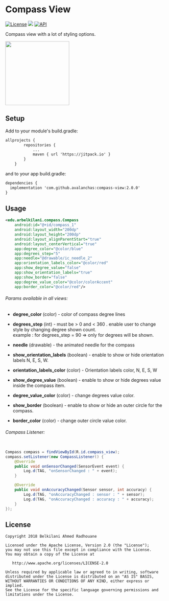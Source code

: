 # Compass View
[![License](https://img.shields.io/badge/License-Apache%202.0-blue.svg)](https://github.com/vlad1m1r990/Lemniscate/blob/master/LICENSE)
[![](https://jitpack.io/v/avalanchas/compass-view.svg)](https://jitpack.io/#avalanchas/compass-view)
[![API](https://img.shields.io/badge/API-19%2B-green.svg?style=flat)]()

Compass view with a lot of styling options. 

<img src=https://github.com/avalanchas/compass-view/assets/6008266/4d07589c-16f9-49d2-a570-9df3c8e27222 width=200 />

## Setup

Add to your module's build.gradle:

```xml
allprojects {
        repositories {
            ...
            maven { url 'https://jitpack.io' }
        }
    }
```
and to your app build.gradle:

```xml
dependencies {
  implementation 'com.github.avalanchas:compass-view:2.0.0'
}
```

## Usage

```xml
<edu.arbelkilani.compass.Compass
    android:id="@+id/compass_1"
    android:layout_width="200dp"
    android:layout_height="200dp"
    android:layout_alignParentStart="true"
    android:layout_centerVertical="true"
    app:degree_color="@color/blue"
    app:degrees_step="5"
    app:needle="@drawable/ic_needle_2"
    app:orientation_labels_color="@color/red"
    app:show_degree_value="false"
    app:show_orientation_labels="true"
    app:show_border="false"
    app:degree_value_color="@color/colorAccent"
    app:border_color="@color/red"/>
```

###### Params available in all views:

* **degree_color** (color) - color of compass degree lines
* **degrees_step** (int) - must be > 0 and < 360 . 
	enable user to change style by changing degree shown count.   
	example : for degrees_step = 90 => only for degrees will be shown.  

* **needle** (drawable) - the animated needle for the compass

* **show_orientation_labels** (boolean) - enable to show or hide orientation labels N, E, S, W.
* **orientation_labels_color** (color) - Orientation labels color, N, E, S, W

* **show_degree_value** (boolean) - enable to show or hide degrees value inside the compass item.
* **degree_value_color** (color) - change degrees value color.

* **show_border** (boolean) - enable to show or hide an outer circle for the compass.
* **border_color** (color) - change outer circle value color.


###### Compass Listener:
```java

Compass compass = findViewById(R.id.compass_view);
compass.setListener(new CompassListener() {
    @Override
    public void onSensorChanged(SensorEvent event) {
        Log.d(TAG, "onSensorChanged : " + event);
    }

    @Override
    public void onAccuracyChanged(Sensor sensor, int accuracy) {
        Log.d(TAG, "onAccuracyChanged : sensor : " + sensor);
        Log.d(TAG, "onAccuracyChanged : accuracy : " + accuracy);
    }
});
```

## License

    Copyright 2018 Belkilani Ahmed Radhouane

    Licensed under the Apache License, Version 2.0 (the "License");
    you may not use this file except in compliance with the License.
    You may obtain a copy of the License at

       http://www.apache.org/licenses/LICENSE-2.0

    Unless required by applicable law or agreed to in writing, software
    distributed under the License is distributed on an "AS IS" BASIS,
    WITHOUT WARRANTIES OR CONDITIONS OF ANY KIND, either express or implied.
    See the License for the specific language governing permissions and
    limitations under the License.
